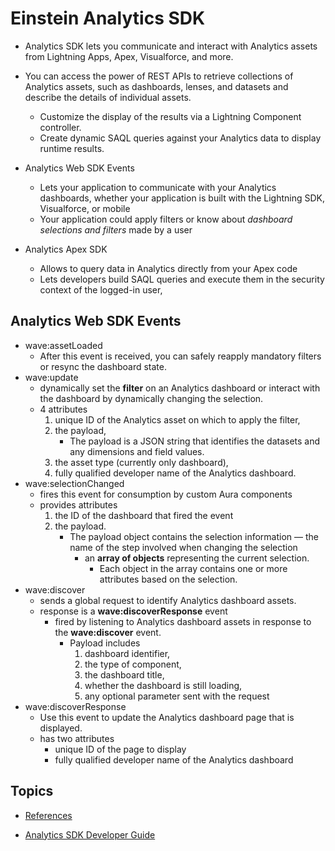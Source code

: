 # Einstein Analytics SDK

- Analytics SDK lets you communicate and interact with Analytics assets from Lightning Apps, Apex, Visualforce, and more.
- You can access the power of REST APIs to retrieve collections of Analytics assets, such as dashboards, lenses, and datasets and describe the details of individual assets. 
    - Customize the display of the results via a Lightning Component controller.
    - Create dynamic SAQL queries against your Analytics data to display runtime results.

- Analytics Web SDK Events
    - Lets your application to communicate with your Analytics dashboards, whether your application is built with the Lightning SDK, Visualforce, or mobile
    - Your application could apply filters or know about *dashboard selections and filters* made by a user 

- Analytics Apex SDK
    -  Allows to  query data in Analytics directly from your Apex code
    -  Lets developers build SAQL queries and execute them in the security context of the logged-in user,


<a name='websdk'></a>
## Analytics Web SDK Events
- wave:assetLoaded
    - After this event is received, you can safely reapply mandatory filters or resync the dashboard state.
- wave:update
    - dynamically set the **filter** on an Analytics dashboard or interact with the dashboard by dynamically changing the selection.
    - 4 attributes
        1. unique ID of the Analytics asset on which to apply the filter, 
        2. the payload, 
            - The payload is a JSON string that identifies the datasets and any dimensions and field values.
        3. the asset type (currently only dashboard), 
        4. fully qualified developer name of the Analytics dashboard. 
- wave:selectionChanged
    -  fires this event for consumption by custom Aura components
    -  provides attributes
        1. the ID of the dashboard that fired the event 
        2. the payload.
            -  The payload object contains the selection information
                — the name of the step involved when changing the selection 
                - an **array of objects** representing the current selection. 
                    - Each object in the array contains one or more attributes based on the selection.
- wave:discover
    - sends a global request to identify Analytics dashboard assets.
    -  response is a **wave:discoverResponse** event
        - fired by listening to Analytics dashboard assets in response to the **wave:discover** event.
            - Payload includes
                1. dashboard identifier, 
                2. the type of component, 
                3. the dashboard title, 
                4. whether the dashboard is still loading, 
                5. any optional parameter sent with the request
- wave:discoverResponse
    - Use this event to update the Analytics dashboard page that is displayed. 
    - has two attributes
        -  unique ID of the page to display
        - fully qualified developer name of the Analytics dashboard 
## Topics
- [References](#ref)



<a name='ref'></a>
- [Analytics SDK Developer Guide](https://developer.salesforce.com/docs/atlas.en-us.bi_dev_guide_sdk.meta/bi_dev_guide_sdk/bi_sdk_overview.htm)
